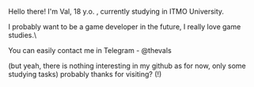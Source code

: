 Hello there! I'm Val, 18 y.o. , currently studying in ITMO University.

I probably want to be a game developer in the future, I really love game studies.\

You can easily contact me in Telegram - @thevals


(but yeah, there is nothing interesting in my github as for now, only some studying tasks)
probably thanks for visiting? (!)

